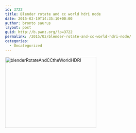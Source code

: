 ```yaml
---
id: 3722
title: Blender rotate and cc world hdri node
date: 2015-02-19T14:35:10+00:00
author: bronto saurus
layout: post
guid: http://b.pwnz.org/?p=3722
permalink: /2015/02/blender-rotate-and-cc-world-hdri-node/
categories:
  - Uncategorized
---
```

[<img src="http://b.pwnz.org/wp-content/uploads/2015/02/blenderRotateAndCCtheWorldHDRI-300x234.png" alt="blenderRotateAndCCtheWorldHDRI" width="300" height="234" class="alignleft size-medium wp-image-3723" srcset="http://b.pwnz.org/wp-content/uploads/2015/02/blenderRotateAndCCtheWorldHDRI-300x234.png 300w, http://b.pwnz.org/wp-content/uploads/2015/02/blenderRotateAndCCtheWorldHDRI-624x487.png 624w, http://b.pwnz.org/wp-content/uploads/2015/02/blenderRotateAndCCtheWorldHDRI.png 913w" sizes="(max-width: 300px) 100vw, 300px" />](http://b.pwnz.org/wp-content/uploads/2015/02/blenderRotateAndCCtheWorldHDRI.png)